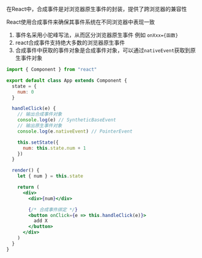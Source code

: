 在React中，合成事件是对浏览器原生事件的封装，提供了跨浏览器的兼容性

React使用合成事件来确保其事件系统在不同浏览器中表现一致

1. 事件名采用小驼峰写法，从而区分浏览器原生事件 例如  `onXxx={函数}` 
2. react合成事件支持绝大多数的浏览器原生事件
3. 合成事件中获取的事件对象是合成事件对象，可以通过`nativeEvent`获取到原生事件对象

```jsx
import { Component } from "react"

export default class App extends Component {
  state = {
    num: 0
  }

  handleClick(e) {
    // 输出合成事件对象
    console.log(e) // SyntheticBaseEvent
    // 输出原生事件对象
    console.log(e.nativeEvent) // PointerEvent

    this.setState({
      num: this.state.num + 1
    })
  }

  render() {
    let { num } = this.state

    return (
      <div>
        <div>{num}</div>

        {/* 合成事件绑定 */}
        <button onClick={e => this.handleClick(e)}>
          add X
        </button>
      </div>
    )
  }
}
```

